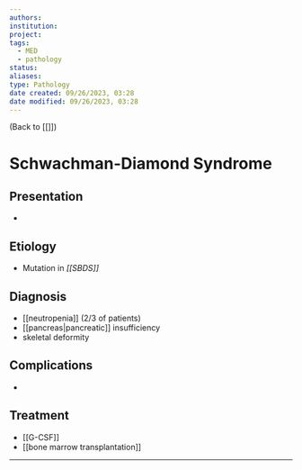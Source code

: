 ```yaml
---
authors: 
institution: 
project: 
tags:
  - MED
  - pathology
status: 
aliases: 
type: Pathology
date created: 09/26/2023, 03:28
date modified: 09/26/2023, 03:28
---
```


(Back to [[]])

# Schwachman-Diamond Syndrome

## Presentation
- 
## Etiology
- Mutation in _[[SBDS]]_

## Diagnosis
- [[neutropenia]] (2/3 of patients)
- [[pancreas|pancreatic]] insufficiency
- skeletal deformity
## Complications
- 
## Treatment
- [[G-CSF]]
- [[bone marrow transplantation]]

---
